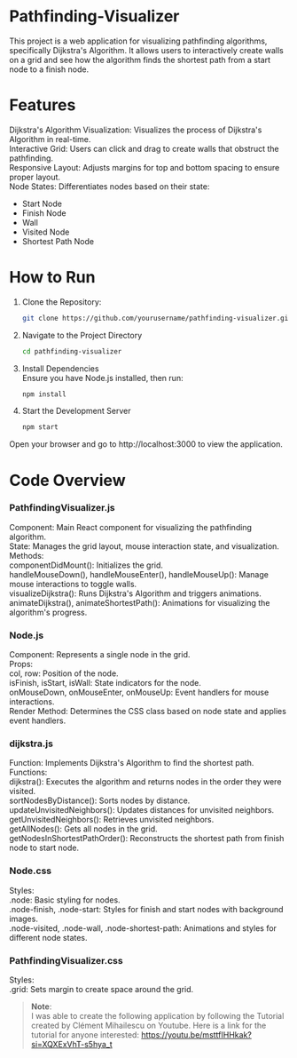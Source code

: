 # Pathfinding-Visualizer
This project is a web application for visualizing pathfinding algorithms, specifically Dijkstra's Algorithm. It allows users to interactively create walls on a grid and see how the algorithm finds the shortest path from a start node to a finish node.

# Features
Dijkstra's Algorithm Visualization: Visualizes the process of Dijkstra's Algorithm in real-time.  
Interactive Grid: Users can click and drag to create walls that obstruct the pathfinding.  
Responsive Layout: Adjusts margins for top and bottom spacing to ensure proper layout.  
Node States: Differentiates nodes based on their state:  
* Start Node
* Finish Node
* Wall
* Visited Node
* Shortest Path Node  


# How to Run
1. Clone the Repository:
    ```bash
    git clone https://github.com/yourusername/pathfinding-visualizer.git  

3. Navigate to the Project Directory
    ```bash
    cd pathfinding-visualizer  

5. Install Dependencies  
Ensure you have Node.js installed, then run:  
    ```bash
    npm install  

6. Start the Development Server
    ```bash
    npm start  

Open your browser and go to http://localhost:3000 to view the application.    

# Code Overview  
### PathfindingVisualizer.js  
Component: Main React component for visualizing the pathfinding algorithm.  
State: Manages the grid layout, mouse interaction state, and visualization.  
Methods:  
componentDidMount(): Initializes the grid.  
handleMouseDown(), handleMouseEnter(), handleMouseUp(): Manage mouse interactions to toggle walls.  
visualizeDijkstra(): Runs Dijkstra's Algorithm and triggers animations.  
animateDijkstra(), animateShortestPath(): Animations for visualizing the algorithm's progress.  


### Node.js
Component: Represents a single node in the grid.  
Props:  
col, row: Position of the node.  
isFinish, isStart, isWall: State indicators for the node.  
onMouseDown, onMouseEnter, onMouseUp: Event handlers for mouse interactions.  
Render Method: Determines the CSS class based on node state and applies event handlers.  


### dijkstra.js  
Function: Implements Dijkstra's Algorithm to find the shortest path.  
Functions:  
dijkstra(): Executes the algorithm and returns nodes in the order they were visited.  
sortNodesByDistance(): Sorts nodes by distance.  
updateUnvisitedNeighbors(): Updates distances for unvisited neighbors.  
getUnvisitedNeighbors(): Retrieves unvisited neighbors.  
getAllNodes(): Gets all nodes in the grid.  
getNodesInShortestPathOrder(): Reconstructs the shortest path from finish node to start node.  


### Node.css
Styles:  
.node: Basic styling for nodes.  
.node-finish, .node-start: Styles for finish and start nodes with background images.  
.node-visited, .node-wall, .node-shortest-path: Animations and styles for different node states.  


### PathfindingVisualizer.css
Styles:  
.grid: Sets margin to create space around the grid.  

> **Note**:  
> I was able to create the following application by following the Tutorial created by Clément Mihailescu on Youtube. Here is a link for the tutorial for anyone interested: https://youtu.be/msttfIHHkak?si=XQXExVhT-s5hya_t  
